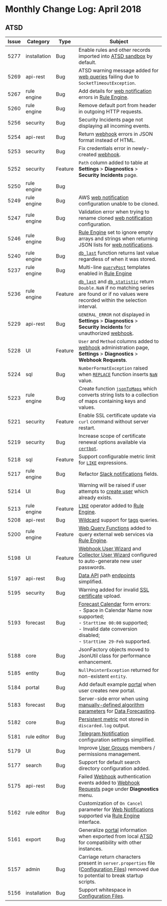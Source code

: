 # Monthly Change Log: April 2018

## ATSD 

**Issue**| **Category**    | **Type**    | **Subject**
-----|-------------|---------|----------------------
5277 | installation | Bug | Enable rules and other records imported into [ATSD sandbox](https://github.com/axibase/dockers/tree/atsd-sandbox#overview) by default.
5269 | api-rest | Bug | ATSD warning message added for [web queries](https://axibase.com/docs/atsd/rule-engine/functions.html#web-query) failing due to `SocketTimeoutException`.
5267 | rule engine | Bug | Add details for [web notification](https://axibase.com/docs/atsd/rule-engine/notifications/#creating-notifications) errors in [Rule Engine](https://axibase.com/docs/atsd/rule-engine/).
5260 | rule engine | Bug | Remove default port from header in outgoing HTTP requests.
5256 | security | Bug | Security Incidents page not displaying all incoming events.
5254 | api-rest | Bug | Return [webhook](https://axibase.com/docs/atsd/administration/user-authorization.html#webhook-user) errors in JSON format instead of HTML.
5253 | security | Bug | Fix credentials error in newly-created [webhook](https://axibase.com/docs/atsd/administration/user-authorization.html#webhook-user).
5252 | security | Feature | `Path` column added to table at **Settings** > **Diagnostics** > **Security Incidents** page.
5250 | rule engine | Bug |
5249 | rule engine | Bug | AWS [web notification](https://axibase.com/docs/atsd/rule-engine/notifications/#creating-notifications) configuration unable to be cloned.
5247 | rule engine | Bug | Validation error when trying to rename cloned [web notification](https://axibase.com/docs/atsd/rule-engine/notifications/#creating-notifications) configuration.
5246 | rule engine | Bug | [Rule Engine](https://axibase.com/docs/atsd/rule-engine/) set to ignore empty arrays and strings when returning JSON lists for [web notifications](https://axibase.com/docs/atsd/rule-engine/notifications/#creating-notifications).
5240 | rule engine | Bug | [`db_last`](https://axibase.com/docs/atsd/rule-engine/functions-series.html#db-last) function returns last value regardless of when it was stored.
5237 | rule engine | Bug | Multi-line [`queryPost`](https://github.com/axibase/atsd/blob/master/rule-engine/functions-web-query.md#querypost) templates enabled in [Rule Engine](https://github.com/axibase/atsd/tree/master/rule-engine)
5236 | rule engine | Feature | [`db_last`](https://github.com/axibase/atsd/blob/master/rule-engine/functions-series.md#db_laststring-m) and [`db_statistic`](https://axibase.com/docs/atsd/rule-engine/functions-series.html#db-statistic) return `Double.NaN` if no matching series are found or if no values were recorded within the selection interval.
5229 | api-rest | Bug | `GENERAL_ERROR` not displayed in **Settings** > **Diagnostics** > **Security Incidents** for unauthorized [webhook](https://axibase.com/docs/atsd/administration/user-authorization.html#webhook-user).
5228 | UI | Feature | `User` and `Method` columns added to [webhook](https://axibase.com/docs/atsd/administration/user-authorization.html#webhook-user) administration page, **Settings** > **Diagnostics** > **Webhook Requests**.
5224 | sql | Bug | `NumberFormatException` raised when [`REPLACE`](https://axibase.com/docs/atsd/sql/#string-functions) function inserts [`NaN`](https://axibase.com/docs/atsd/sql/#not-a-number-nan) value.
5223 | rule engine | Bug | Create function [`jsonToMaps`](https://axibase.com/docs/atsd/rule-engine/functions-table.html#jsontomaps) which converts string lists to a collection of maps containing keys and values.
5221 | security | Feature | Enable SSL certificate update via `curl` command without server restart.
5219 | security | Bug | Increase scope of certificate renewal options available via [`certbot`](https://axibase.com/docs/atsd/administration/ssl-lets-encrypt.html#certbot-installation).
5218 | sql | Feature | Support configurable metric limit for [`LIKE`](https://axibase.com/docs/atsd/sql/#like-expression) expressions.
5217 | rule engine | Bug | Refactor [Slack notifications](https://axibase.com/docs/atsd/rule-engine/notifications/slack.html) fields.
5214 | UI | Bug | Warning will be raised if user attempts to [create user](https://axibase.com/docs/atsd/administration/user-authentication.html#user-authentication) which already exists.
5213 | rule engine | Feature | [`LIKE`](https://axibase.com/docs/atsd/rule-engine/functions-collection.html#like) operator added to [Rule Engine](https://axibase.com/docs/atsd/rule-engine/).
5208 | api-rest | Bug | [Wildcard](https://axibase.com/docs/atsd/api/data/#wildcards) support for [tags](https://axibase.com/docs/atsd/api/data/messages/examples/query/messages-query-tags.html) queries.
5200 | rule engine | Feature | [Web Query Functions](https://axibase.com/docs/atsd/rule-engine/functions-web-query.html) added to query external web services via [Rule Engine](https://axibase.com/docs/atsd/rule-engine/).
5198 | UI | Feature | [Webhook User Wizard](https://axibase.com/docs/atsd/api/data/messages/webhook.html#webhook-user-wizard) and [Collector User Wizard](https://axibase.com/docs/atsd/administration/collector-account.html#collector-user-wizard) configured to auto-generate new user passwords.
5197 | api-rest | Bug | [Data API](https://axibase.com/docs/atsd/api/data/) path [endpoints](https://axibase.com/docs/atsd/api/data/#data-api-endpoints) simplified.
5195 | security | Bug | Warning added for invalid [SSL certificate](https://axibase.com/docs/atsd/administration/ssl-self-signed.html) upload.
5193 | forecast | Bug |[Forecast Calendar](https://axibase.com/docs/atsd/forecasting/calendar_exceptions_testing.html#calendar) form errors:<br> - Space in Calendar Name now supported;<br> - `Starttime 00:00` supported;<br> - Invalid date conversion disabled;<br> - `Starttime 29-Feb` supported.
5188 | core | Bug | JsonFactory objects moved to JsonUtil class for performance enhancement.
5185 | entity | Bug | `NullPointerException` returned for non-existent `entity`.
5184 | portal | Bug | Add default example [portal](https://axibase.com/docs/atsd/portals/) when user creates new portal.
5183 | forecast | Bug | Server-side error when using [manually-defined algorithm parameters](https://axibase.com/docs/atsd/forecasting/#algorithm-parameters) for [Data Forecasting](https://axibase.com/docs/atsd/forecasting/).
5182 | core | Bug | [Persistent metric](https://axibase.com/docs/atsd/administration/data_retention.html#disable-persistence) not stored in `discarded.log` output.
5181 | rule editor | Bug | [Telegram Notification](https://axibase.com/docs/atsd/rule-engine/notifications/telegram.html#telegram-notifications) configuration settings simplified.
5179 | UI | Bug | Improve [User Groups](https://axibase.com/docs/atsd/administration/user-authentication.html#user-authentication) members / permissions management.
5177 | search | Bug | Support for default search directory configuration added.
5175 | api-rest | Bug | Failed [Webhook](https://axibase.com/docs/atsd/api/data/messages/webhook.html) authentication events added to [Webhook Requests](https://axibase.com/docs/atsd/api/data/messages/webhook.html#diagnostics) page under **Diagnostics** menu.
5162 | rule editor | Bug | Customization of `On Cancel` parameter for [Web Notifications](https://axibase.com/docs/atsd/rule-engine/notifications/#creating-notifications) supported via [Rule Engine](https://axibase.com/docs/atsd/rule-engine/) interface.
5161 | export | Bug | Generalize [portal](https://axibase.com/docs/atsd/portals/) information when exported from local [ATSD](https://axibase.com/docs/atsd/) for compatibility with other instances.
5157 | admin | Bug | Carriage return characters present in `server.properties` file ([Configuration Files](https://axibase.com/docs/atsd/administration/editing-configuration-files.html#editing-configuration-files)) removed due to potential to break startup scripts.
5156 | installation | Bug | Support whitespace in [Configuration Files](https://axibase.com/docs/atsd/administration/editing-configuration-files.html#editing-configuration-files).